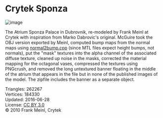 # Crytek Sponza

![image](https://casual-effects.com/g3d/data10/common/model/crytek_sponza/icon.png)

The Atrium Sponza Palace in Dubrovnik, re-modeled by Frank Meinl at Crytek with inspiration from Marko Dabrovic's original. 
McGuire took the OBJ version exported by Meinl, computed bump maps from the normal maps using [normal2bump.cpp](https://github.com/morgan3d/misc/tree/master/normal2bump) 
(since MTL files expect height bumps, not normals), put the "mask" textures into the alpha channel of the associated diffuse texture, 
cleaned up noise in the masks, corrected the material mapping for the octagonal vases, compressed the textures using PNGcrush, and 
removed the long untextured banner floating in the middle of the atrium that appears in the file but in none of the published images 
of the model. The zipfile includes the banner as a separate object. 
    

Triangles: 262267\
Vertices: 184330\
Updated: 2016-06-28\
License: [CC BY 3.0](http://creativecommons.org/licenses/by/3.0/)\
© 2010 Frank Meinl, Crytek